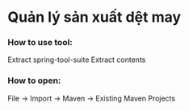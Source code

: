 # Quản lý sản xuất dệt may

### How to use tool: 
Extract spring-tool-suite
Extract contents

### How to open:
File -> Import -> Maven -> Existing Maven Projects